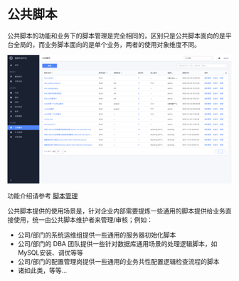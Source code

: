# 公共脚本

公共脚本的功能和业务下的脚本管理是完全相同的，区别只是公共脚本面向的是平台全局的，而业务脚本面向的是单个业务，两者的使用对象维度不同。

![image-20200814114309792](media/image-20200814114309792.png)

功能介绍请参考 [脚本管理](./Scripts.md)

公共脚本提供的使用场景是，针对企业内部需要提炼一些通用的脚本提供给业务直接使用，统一由公共脚本维护者来管理/审核；例如：

- 公司/部门的系统运维组提供一些通用的服务器初始化脚本
- 公司/部门的 DBA 团队提供一些针对数据库通用场景的处理逻辑脚本，如 MySQL安装、调优等等
- 公司/部门的配置管理岗提供一些通用的业务共性配置逻辑检查流程的脚本
- 诸如此类，等等...